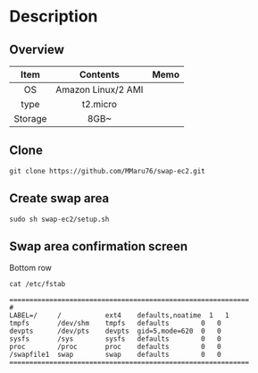 # Description

## Overview

|Item|Contents|Memo|
|:--:|:--:|:--:|
|OS|Amazon Linux/2 AMI||
|type|t2.micro||
|Storage|8GB~||

## Clone

```
git clone https://github.com/MMaru76/swap-ec2.git
```

## Create swap area

```
sudo sh swap-ec2/setup.sh
```

## Swap area confirmation screen

Bottom row

```
cat /etc/fstab

============================================================
#
LABEL=/     /           ext4    defaults,noatime  1   1
tmpfs       /dev/shm    tmpfs   defaults        0   0
devpts      /dev/pts    devpts  gid=5,mode=620  0   0
sysfs       /sys        sysfs   defaults        0   0
proc        /proc       proc    defaults        0   0
/swapfile1  swap        swap    defaults        0   0
============================================================
```
